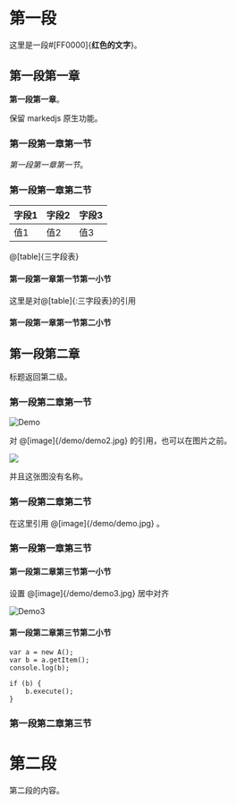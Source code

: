 # 第一段

这里是一段#[FF0000]{**红色的文字**}。

## 第一段第一章

**第一段第一章**。

保留 markedjs 原生功能。

### 第一段第一章第一节

*第一段第一章第一节*。

### 第一段第一章第二节

| 字段1 | 字段2 | 字段3 |
| --- | --- | --- |
| 值1 | 值2 | 值3 |

@[table]{三字段表}

#### 第一段第一章第一节第一小节

这里是对@[table]{:三字段表}的引用

#### 第一段第一章第一节第二小节
## 第一段第二章

标题返回第二级。

### 第一段第二章第一节

![Demo](/demo/demo.jpg)

对 @[image]{/demo/demo2.jpg} 的引用，也可以在图片之前。

![](/demo/demo2.jpg)

并且这张图没有名称。

### 第一段第二章第二节

在这里引用 @[image]{/demo/demo.jpg} 。

### 第一段第一章第三节
#### 第一段第二章第三节第一小节


设置 @[image]{/demo/demo3.jpg} 居中对齐

![Demo3](/demo/demo3.jpg|center)

#### 第一段第二章第三节第二小节

```
var a = new A();
var b = a.getItem();
console.log(b);

if (b) {
    b.execute();
}
```

### 第一段第二章第三节
# 第二段

第二段的内容。